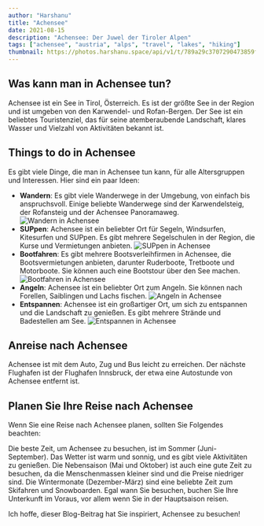 ```yaml
---
author: "Harshanu"
title: "Achensee"
date: 2021-08-15
description: "Achensee: Der Juwel der Tiroler Alpen"
tags: ["achensee", "austria", "alps", "travel", "lakes", "hiking"]
thumbnail: https://photos.harshanu.space/api/v1/t/789a29c3707290473859fb626e15c142aaa9b8f4/2zwabhu7/fit_2048
---
```


## Was kann man in Achensee tun?
Achensee ist ein See in Tirol, Österreich. Es ist der größte See in der Region und ist umgeben von den Karwendel- und Rofan-Bergen. Der See ist ein beliebtes Touristenziel, das für seine atemberaubende Landschaft, klares Wasser und Vielzahl von Aktivitäten bekannt ist.

## Things to do in Achensee

Es gibt viele Dinge, die man in Achensee tun kann, für alle Altersgruppen und Interessen. Hier sind ein paar Ideen:

* **Wandern**: Es gibt viele Wanderwege in der Umgebung, von einfach bis anspruchsvoll. Einige beliebte Wanderwege sind der Karwendelsteig, der Rofansteig und der Achensee Panoramaweg.
![Wandern in Achensee](https://lh3.googleusercontent.com/bip/APOwr83aDMQix9j4E7ao-klkA44j21r9ezNFMpnQv0v4q1OLJnnMa9HFIyVqON8k9vD_icWMaqahNvDE51Plj2dl4Ke1hEAGWD1cmaOcrgZHJl5T6nV-50Odf2BKPY9kWSBNg9ZCdWF7pELFx_b3z6O-ZBGyDVlfHA=w250-h200-p)
* **SUPpen**: Achensee ist ein beliebter Ort für Segeln, Windsurfen, Kitesurfen und SUPpen. Es gibt mehrere Segelschulen in der Region, die Kurse und Vermietungen anbieten.
![SUPpen in Achensee](https://photos.harshanu.space/api/v1/t/9a131029b8e7401f037d2eea1f40964bf8638de0/2zwabhu7/fit_2048)
* **Bootfahren**: Es gibt mehrere Bootsverleihfirmen in Achensee, die Bootsvermietungen anbieten, darunter Ruderboote, Tretboote und Motorboote. Sie können auch eine Bootstour über den See machen.
![Bootfahren in Achensee](https://lh3.googleusercontent.com/bip/APOwr82vrl5zjE37KQkZYcof9u4BJ4xi6a5vmcr2NXpkYFBCUckjXljMiMyDtRzOMVYGO-XiEd4sBdlj-h6JnXDa8fPJv4V_Ed-lfSSmBel6zGd_8iUOAW6NEkjXtQEUkzfnZ6Og-rpfYjtsqC8VQwo=w250-h200-p)
* **Angeln**: Achensee ist ein beliebter Ort zum Angeln. Sie können nach Forellen, Saiblingen und Lachs fischen.
![Angeln in Achensee](https://lh3.googleusercontent.com/bip/APOwr81igBklmkOJhjLjcqBrEKjnYRY6qgiWt0YE-ZW9tiBxxifRntVDMGObw874BnSlhWk0GcX3U43UARPQa95PR2Mv6zfiXYhzPOKmA9ChsDgFM9Tiu9CcQM1Yd9U28y8LLhTBUnwDvTxuold8tgUE7ssn=w250-h200-p)
* **Entspannen**: Achensee ist ein großartiger Ort, um sich zu entspannen und die Landschaft zu genießen. Es gibt mehrere Strände und Badestellen am See.
![Entspannen in Achensee](https://photos.harshanu.space/api/v1/t/ad8b6273de9bd094194ddc4b4d7ea620491ebb85/2zwabhu7/fit_2048)

## Anreise nach Achensee

Achensee ist mit dem Auto, Zug und Bus leicht zu erreichen. Der nächste Flughafen ist der Flughafen Innsbruck, der etwa eine Autostunde von Achensee entfernt ist.

## Planen Sie Ihre Reise nach Achensee

Wenn Sie eine Reise nach Achensee planen, sollten Sie Folgendes beachten:

Die beste Zeit, um Achensee zu besuchen, ist im Sommer (Juni-September). Das Wetter ist warm und sonnig, und es gibt viele Aktivitäten zu genießen.
Die Nebensaison (Mai und Oktober) ist auch eine gute Zeit zu besuchen, da die Menschenmassen kleiner sind und die Preise niedriger sind.
Die Wintermonate (Dezember-März) sind eine beliebte Zeit zum Skifahren und Snowboarden.
Egal wann Sie besuchen, buchen Sie Ihre Unterkunft im Voraus, vor allem wenn Sie in der Hauptsaison reisen.


Ich hoffe, dieser Blog-Beitrag hat Sie inspiriert, Achensee zu besuchen!